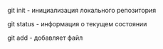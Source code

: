 git init - инициализация локального репозитория

git status - информация о текущем состоянии

git add  - добавляет файл